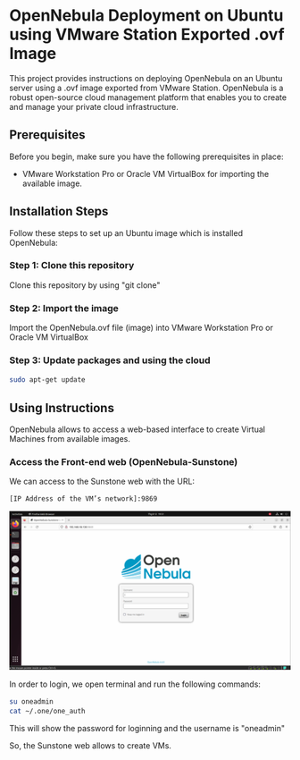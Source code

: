 # OpenNebula Deployment on Ubuntu using VMware Station Exported .ovf Image

This project provides instructions on deploying OpenNebula on an Ubuntu server using a .ovf image exported from VMware Station. OpenNebula is a robust open-source cloud management platform that enables you to create and manage your private cloud infrastructure.

## Prerequisites

Before you begin, make sure you have the following prerequisites in place:

- VMware Workstation Pro or Oracle VM VirtualBox for importing the available image.

## Installation Steps

Follow these steps to set up an Ubuntu image which is installed OpenNebula:

### Step 1: Clone this repository

Clone this repository by using "git clone"

### Step 2: Import the image

Import the OpenNebula.ovf file (image) into VMware Workstation Pro or Oracle VM VirtualBox

### Step 3: Update packages and using the cloud

```bash
sudo apt-get update
```

## Using Instructions

OpenNebula allows to access a web-based interface to create Virtual Machines from available images.

### Access the Front-end web (OpenNebula-Sunstone)

We can access to the Sunstone web with the URL: 

```bash
[IP Address of the VM’s network]:9869
```

![Alt text](images\frontend.png)

In order to login, we open terminal and run the following commands:

```bash
su oneadmin 
cat ~/.one/one_auth 
```

This will show the password for loginning and the username is "oneadmin"

So, the Sunstone web allows to create VMs. 
